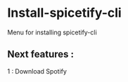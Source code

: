 # Install-spicetify-cli
Menu for installing spicetify-cli

## Next features : 
1 : Download Spotify

